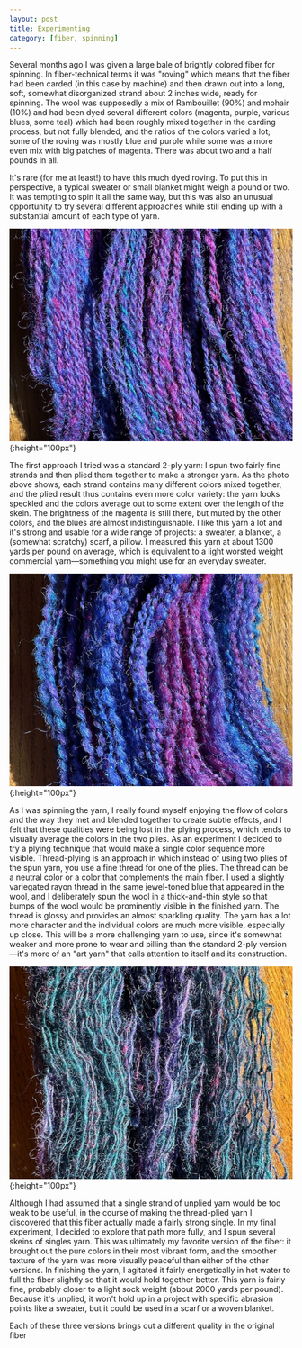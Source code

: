 ```yaml
---
layout: post
title: Experimenting
category: [fiber, spinning]
---
```


Several months ago I was given a large bale of brightly colored fiber for spinning. In fiber-technical terms it was "roving" which means that the fiber had been carded (in this case by machine) and then drawn out into a long, soft, somewhat disorganized strand about 2 inches wide, ready for spinning. The wool was supposedly a mix of Rambouillet (90%) and mohair (10%) and had been dyed several different colors (magenta, purple, various blues, some teal) which had been roughly mixed together in the carding process, but not fully blended, and the ratios of the colors varied a lot; some of the roving was mostly blue and purple while some was a more even mix with big patches of magenta. There was about two and a half pounds in all. 

It's rare (for me at least!) to have this much dyed roving. To put this in perspective, a typical sweater or small blanket might weigh a pound or two. It was tempting to spin it all the same way, but this was also an unusual opportunity to try several different approaches while still ending up with a substantial amount of each type of yarn.

![A skein of 2-ply yarn](../images/spun_yarn_cassis_plied.jpeg){:height="100px"}

The first approach I tried was a standard 2-ply yarn: I spun two fairly fine strands and then plied them together to make a stronger yarn. As the photo above shows, each strand contains many different colors mixed together, and the plied result thus contains even more color variety: the yarn looks speckled and the colors average out to some extent over the length of the skein. The brightness of the magenta is still there, but muted by the other colors, and the blues are almost indistinguishable. I like this yarn a lot and it's strong and usable for a wide range of projects: a sweater, a blanket, a (somewhat scratchy) scarf, a pillow. I measured this yarn at about 1300 yards per pound on average, which is equivalent to a light worsted weight commercial yarn—something you might use for an everyday sweater. 

![A skein of thread-plied yarn](../images/spun_yarn_cassis_thread-plied.jpeg){:height="100px"}

As I was spinning the yarn, I really found myself enjoying the flow of colors and the way they met and blended together to create subtle effects, and I felt that these qualities were being lost in the plying process, which tends to visually average the colors in the two plies. As an experiment I decided to try a plying technique that would make a single color sequence more visible. Thread-plying is an approach in which instead of using two plies of the spun yarn, you use a fine thread for one of the plies. The thread can be a neutral color or a color that complements the main fiber. I used a slightly variegated rayon thread in the same jewel-toned blue that appeared in the wool, and I deliberately spun the wool in a thick-and-thin style so that bumps of the wool would be prominently visible in the finished yarn. The thread is glossy and provides an almost sparkling quality. The yarn has a lot more character and the individual colors are much more visible, especially up close. This will be a more challenging yarn to use, since it's somewhat weaker and more prone to wear and pilling than the standard 2-ply version—it's more of an "art yarn" that calls attention to itself and its construction.

![A skein of single-ply yarn](../images/spun_yarn_cassis_single.jpeg){:height="100px"}


Although I had assumed that a single strand of unplied yarn would be too weak to be useful, in the course of making the thread-plied yarn I discovered that this fiber actually made a fairly strong single. In my final experiment, I decided to explore that path more fully, and I spun several skeins of singles yarn. This was ultimately my favorite version of the fiber: it brought out the pure colors in their most vibrant form, and the smoother texture of the yarn was more visually peaceful than either of the other versions. In finishing the yarn, I agitated it fairly energetically in hot water to full the fiber slightly so that it would hold together better. This yarn is fairly fine, probably closer to a light sock weight (about 2000 yards per pound). Because it's unplied, it won't hold up in a project with specific abrasion points like a sweater, but it could be used in a scarf or a woven blanket. 

Each of these three versions brings out a different quality in the original fiber